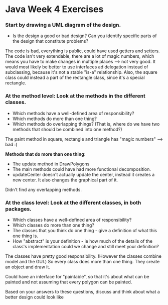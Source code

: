 # Java Week 4 Exercises

### Start by drawing a UML diagram of the design.
* Is the design a good or bad design? Can you identify specific parts of the design that constitute problems?

The code is bad, everything is public, could have used getters and setters. The code isn't very extendable, there are a lot of magic numbers, which means you have to make changes in multiple places --> not very good. It would most likely be better to use interfaces ad delegation instead of subclassing, because it's not a stable "is-a" relationship. Also, the square class could instead a part of the rectangle class, since it's a special rectangle.

### At the method level: Look at the methods in the different classes.
* Which methods have a well-defined area of responsibility?
* Which methods do more than one thing?
* Which methods do overlapping things? (That is, where do we have two methods that should be combined into one method?)

The paint method in square, rectangle and triangle has "magic numbers" --> bad :(

**Methods that do more than one thing**:
* The update method in DrawPolygons
* The main methods could have had more functional decomposition. 
* updateCenter doesn't actually update the center, instead it creates a new center. It also changes the graphical part of it. 

Didn't find any overlapping methods. 


### At the class level: Look at the different classes, in both packages.
* Which classes have a well-defined area of responsibility?
* Which classes do more than one thing?
* The classes that you think do one thing - give a definition of what this one thing is.
* How "abstract" is your definition - ie how much of the details of the class's implementation could we change and still meet your definition?

The classes have pretty good responsibility. (However the classes combine model and the GUI.) So every class does more than one thing. They create an object and draw it. 

Could have an interface for "paintable", so that it's about what can be painted and not assuming that every polygon can be painted. 
 


Based on your answers to these questions, discuss and think about what a better design could look like
